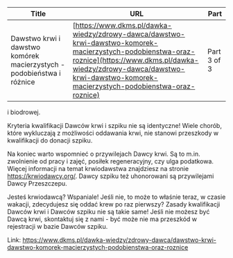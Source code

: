 | **Title**       | **URL**           | **Part**              |
|-----------------|-------------------|-----------------------|
| Dawstwo krwi i dawstwo komórek macierzystych - podobieństwa i różnice         | [https://www.dkms.pl/dawka-wiedzy/zdrowy-dawca/dawstwo-krwi-dawstwo-komorek-macierzystych-podobienstwa-oraz-roznice](https://www.dkms.pl/dawka-wiedzy/zdrowy-dawca/dawstwo-krwi-dawstwo-komorek-macierzystych-podobienstwa-oraz-roznice)    | Part 3 of 3          |

i biodrowej.


Kryteria kwalifikacji Dawców krwi i szpiku nie są identyczne! Wiele chorób, które wykluczają z możliwości oddawania krwi, nie stanowi przeszkody w kwalifikacji do donacji szpiku.


Na koniec warto wspomnieć o przywilejach Dawcy krwi. Są to m.in. zwolnienie od pracy i zajęć, posiłek regeneracyjny, czy ulga podatkowa. Więcej informacji na temat krwiodawstwa znajdziesz na stronie <https://krwiodawcy.org/>. Dawcy szpiku też uhonorowani są przywilejami Dawcy Przeszczepu.


Jesteś krwiodawcą? Wspaniale! Jeśli nie, to może to właśnie teraz, w czasie wakacji, zdecydujesz się oddać krew po raz pierwszy? Zasady kwalifikacji Dawców krwi i Dawców szpiku nie są takie same! Jeśli nie możesz być Dawcą krwi, skontaktuj się z nami \- być może nie ma przeszkód w rejestracji w bazie Dawców szpiku.



Link: https://www.dkms.pl/dawka-wiedzy/zdrowy-dawca/dawstwo-krwi-dawstwo-komorek-macierzystych-podobienstwa-oraz-roznice
